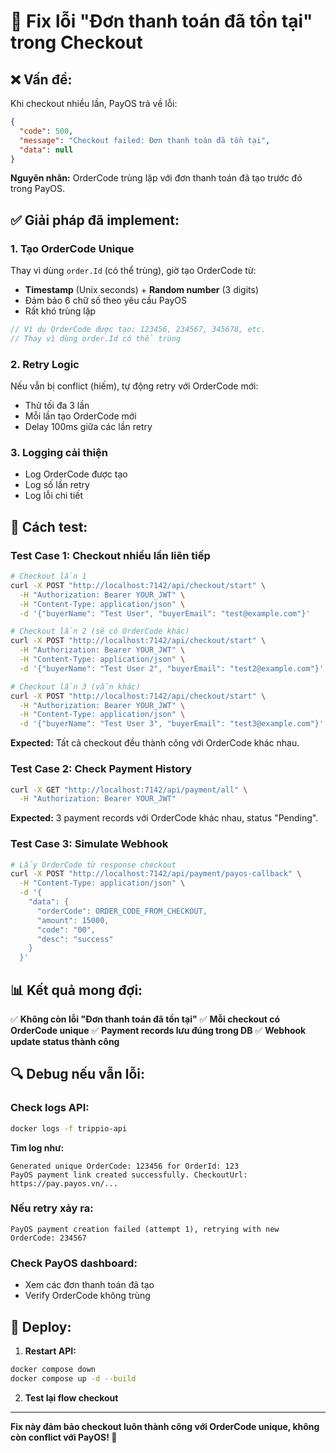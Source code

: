 # 🔧 Fix lỗi "Đơn thanh toán đã tồn tại" trong Checkout

## ❌ **Vấn đề:**
Khi checkout nhiều lần, PayOS trả về lỗi:
```json
{
  "code": 500,
  "message": "Checkout failed: Đơn thanh toán đã tồn tại",
  "data": null
}
```

**Nguyên nhân:** OrderCode trùng lặp với đơn thanh toán đã tạo trước đó trong PayOS.

## ✅ **Giải pháp đã implement:**

### 1. **Tạo OrderCode Unique**
Thay vì dùng `order.Id` (có thể trùng), giờ tạo OrderCode từ:
- **Timestamp** (Unix seconds) + **Random number** (3 digits)
- Đảm bảo 6 chữ số theo yêu cầu PayOS
- Rất khó trùng lặp

```csharp
// Ví dụ OrderCode được tạo: 123456, 234567, 345678, etc.
// Thay vì dùng order.Id có thể trùng
```

### 2. **Retry Logic**
Nếu vẫn bị conflict (hiếm), tự động retry với OrderCode mới:
- Thử tối đa 3 lần
- Mỗi lần tạo OrderCode mới
- Delay 100ms giữa các lần retry

### 3. **Logging cải thiện**
- Log OrderCode được tạo
- Log số lần retry
- Log lỗi chi tiết

## 🧪 **Cách test:**

### **Test Case 1: Checkout nhiều lần liên tiếp**
```bash
# Checkout lần 1
curl -X POST "http://localhost:7142/api/checkout/start" \
  -H "Authorization: Bearer YOUR_JWT" \
  -H "Content-Type: application/json" \
  -d '{"buyerName": "Test User", "buyerEmail": "test@example.com"}'

# Checkout lần 2 (sẽ có OrderCode khác)
curl -X POST "http://localhost:7142/api/checkout/start" \
  -H "Authorization: Bearer YOUR_JWT" \
  -H "Content-Type: application/json" \
  -d '{"buyerName": "Test User 2", "buyerEmail": "test2@example.com"}'

# Checkout lần 3 (vẫn khác)
curl -X POST "http://localhost:7142/api/checkout/start" \
  -H "Authorization: Bearer YOUR_JWT" \
  -H "Content-Type: application/json" \
  -d '{"buyerName": "Test User 3", "buyerEmail": "test3@example.com"}'
```

**Expected:** Tất cả checkout đều thành công với OrderCode khác nhau.

### **Test Case 2: Check Payment History**
```bash
curl -X GET "http://localhost:7142/api/payment/all" \
  -H "Authorization: Bearer YOUR_JWT"
```

**Expected:** 3 payment records với OrderCode khác nhau, status "Pending".

### **Test Case 3: Simulate Webhook**
```bash
# Lấy OrderCode từ response checkout
curl -X POST "http://localhost:7142/api/payment/payos-callback" \
  -H "Content-Type: application/json" \
  -d '{
    "data": {
      "orderCode": ORDER_CODE_FROM_CHECKOUT,
      "amount": 15000,
      "code": "00",
      "desc": "success"
    }
  }'
```

## 📊 **Kết quả mong đợi:**

✅ **Không còn lỗi "Đơn thanh toán đã tồn tại"**
✅ **Mỗi checkout có OrderCode unique**
✅ **Payment records lưu đúng trong DB**
✅ **Webhook update status thành công**

## 🔍 **Debug nếu vẫn lỗi:**

### Check logs API:
```bash
docker logs -f trippio-api
```

**Tìm log như:**
```
Generated unique OrderCode: 123456 for OrderId: 123
PayOS payment link created successfully. CheckoutUrl: https://pay.payos.vn/...
```

### Nếu retry xảy ra:
```
PayOS payment creation failed (attempt 1), retrying with new OrderCode: 234567
```

### Check PayOS dashboard:
- Xem các đơn thanh toán đã tạo
- Verify OrderCode không trùng

## 🚀 **Deploy:**

1. **Restart API:**
```bash
docker compose down
docker compose up -d --build
```

2. **Test lại flow checkout**

---

**Fix này đảm bảo checkout luôn thành công với OrderCode unique, không còn conflict với PayOS! 🎉**

